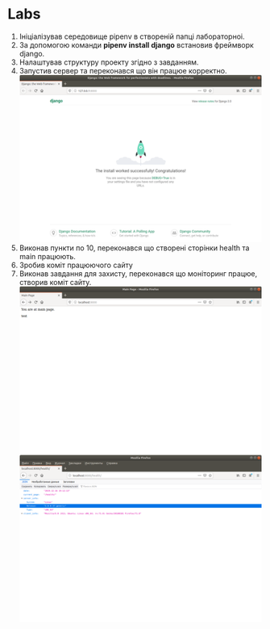 **Labs**
========

1. Iнiцiалiзував середовище pipenv в створенiй папцi лабораторноi.
2. За допомогою команди **pipenv install django** встановив фреймворк django.
3. Налаштував структуру проекту згiдно з завданням.
4. Запустив сервер та переконався що вiн працюе корректно.
![](img1.png)
5. Виконав пункти по 10, переконався що створенi сторiнки health та main працюють.
6. Зробив комiт працюючого сайту
7. Виконав завдання для захисту, переконався що монiторинг працюе, створив комiт сайту.
![](img2.png)
![](img3.png)
